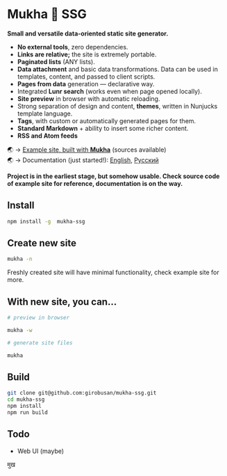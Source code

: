 # Mukha 🌝 SSG

**Small and versatile data-oriented static site generator.**

- **No external tools**, zero dependencies.
- **Links are relative;** the site is extremely portable.
- **Paginated lists** (ANY lists).
- **Data attachment** and basic data transformations. Data can be used in templates, content, and passed to client scripts.
- **Pages from data** generation — declarative way.
- Integrated **Lunr search** (works even when page opened locally).
- **Site preview** in browser with automatic reloading.
- Strong separation of design and content, **themes**, written in Nunjucks template language.
- **Tags**, with custom or automatically generated pages for them.
- **Standard Markdown** + ability to insert some richer content.
- **RSS and Atom feeds**

🌏 → [Example site, built with **Mukha**](https://girobusan.github.io/mukha-basic-site/) (sources available)  
🌏 → Documentation (just started!): [English](https://mukha.surge.sh/en), [Русский](https://mukha.surge.sh/ru)

**Project is in the earliest stage, but somehow usable.
Check source code of example site for reference, documentation
is on the way.**

## Install

```bash
npm install -g  mukha-ssg
```

## Create new site

```bash
mukha -n
```

Freshly created site will have minimal functionality, check example site for more.

## With new site, you can...

```bash
# preview in browser

mukha -w

# generate site files

mukha

```

## Build

```bash
git clone git@github.com:girobusan/mukha-ssg.git
cd mukha-ssg
npm install
npm run build
```

## Todo

- Web UI (maybe)

मुख
